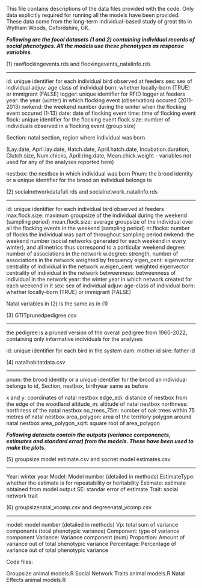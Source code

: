 
This file contains descriptions of the data files provided with the code. Only data explicitly required for running all the models have been provided. These data come from the long-term individual-based study of great tits in Wytham Woods, Oxfordshire, UK. 


***Following are the focal datasets (1 and 2) containing individual records of social phenotypes. All the models use these phenotypes as response variables.***

(1) rawflockingevents.rds and flockingevents_natalinfo.rds 
__________________________________________________________

id: unique identifier for each individual bird observed at feeders
sex: sex of individual
adjuv: age class of individual
born: whether locally-born (TRUE) or immigrant (FALSE)
logger: unique identifier for RFID logger at feeders
year: the year (winter) in which flocking event (observation) occured (2011-2013)
nwkend: the weekend number during the winter when the flocking event occured (1-13)
date: date of flocking event
time: time of flocking event
flock: unique identifier for the flocking event
flock.size: number of individuals observed in a flocking event (group size) 

Section: natal section, region where individual was born

(Lay.date, April.lay.date, Hatch.date, April.hatch.date, Incubation.duration, Clutch.size, Num.chicks, April.ring.date, Mean.chick.weight - variables not used for any of the analyses reported here)

nestbox: the nestbox in which individual was born
Pnum: the brood identity or a unique identifier for the brood an individual belongs to


(2) socialnetworkdatafull.rds and socialnetwork_natalinfo.rds
_____________________________________________________________

id: unique identifier for each individual bird observed at feeders
max.flock.size: maximum groupsize of the individual during the weekend (sampling period)
mean.flock.size: average groupsize of the individual over all the flocking events in the weekend (sampling period)
nr.flocks: number of flocks the individual was part of throughout sampling period
nwkend: the weekend number (social networks generated for each weekend in every winter), and all metrics thus correspond to a particular weekend 
degree: number of associations in the network
w.degree: strength, number of associations in the network weighted by frequency
eigen_cent: eigenvector centrality of individual in the network
w.eigen_cent: weighted eigenvector centrality of individual in the network
betweenness: betweenness of individual in the network
year: the winter year in which network created for each weekend in it
sex: sex of individual
adjuv: age-class of individual
born: whether locally-born (TRUE) or immigrant (FALSE)

Natal variables in (2) is the same as in (1)


(3) GTITprunedpedigree.csv
___________________________

the pedigree is a pruned version of the overall pedigree from 1960-2022, containing only informative individuals for the analyses

id: unique identifier for each bird in the system
dam: mother id
sire: father id

(4) natalhabitatdata.csv
_________________________

pnum: the brood identity or a unique identifier for the brood an individual belongs to
id, Section, nestbox, birthyear same as before

x and y: coordinates of natal nestbox
edge_edi: distance of nestbox from the edge of the woodland
altitude_m: altitude of natal nestbox
northness: northness of the natal nestbox
no_trees_75m: number of oak trees within 75 metres of natal nestbox
area_polygon: area of the territory polygon around natal nestbox
area_polygon_sqrt: square root of area_polygon

***Following datasets contain the outputs (variance componenets, estimates and standard error) from the models. These have been used to make the plots.***

(5) groupsize model estimate.csv and socnet model estimates.csv
________________________________________________________________

Year: winter year
Model: Model number (detailed in methods)
EstimateType: whether the estimate is for repeatability or heritability
Estimate: estimate obtained from model output
SE: standar error of estimate
Trait: social network trait

(6) groupsizenatal_vcomp.csv and degreenatal_vcomp.csv
_______________________________________________________

model: model number (detailed in methods)
Vp: total sum of variance components (total phenotypic variance)
Component: type of variance component
Variance: Variance component (num)
Proportion: Amount of variance out of total phenotypic variance
Percentage: Percentage of variance out of total phenotypic variance


Code files:

Groupsize animal models.R
Social Network Traits animal models.R
Natal Effects animal models.R


